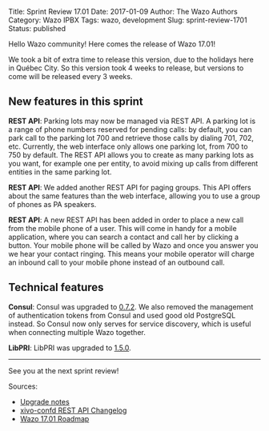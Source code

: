 Title: Sprint Review 17.01
Date: 2017-01-09
Author: The Wazo Authors
Category: Wazo IPBX
Tags: wazo, development
Slug: sprint-review-1701
Status: published

Hello Wazo community! Here comes the release of Wazo 17.01!

We took a bit of extra time to release this version, due to the holidays here in Québec City. So this version took 4 weeks to release, but versions to come will be released every 3 weeks.

New features in this sprint
---------------------------

**REST API**: Parking lots may now be managed via REST API. A parking lot is a range of phone numbers reserved for pending calls: by default, you can park call to the parking lot 700 and retrieve those calls by dialing 701, 702, etc. Currently, the web interface only allows one parking lot, from 700 to 750 by default. The REST API allows you to create as many parking lots as you want, for example one per entity, to avoid mixing up calls from different entities in the same parking lot.

**REST API**: We added another REST API for paging groups. This API offers about the same features than the web interface, allowing you to use a group of phones as PA speakers.

**REST API**: A new REST API has been added in order to place a new call from the mobile phone of a user. This will come in handy for a mobile application, where you can search a contact and call her by clicking a button. Your mobile phone will be called by Wazo and once you answer you we hear your contact ringing. This means your mobile operator will charge an inbound call to your mobile phone instead of an outbound call.

Technical features
------------------

**Consul**: Consul was upgraded to [0.7.2](https://github.com/hashicorp/consul/blob/v0.7.2/CHANGELOG.md). We also removed the management of authentication tokens from Consul and used good old PostgreSQL instead. So Consul now only serves for service discovery, which is useful when connecting multiple Wazo together.

**LibPRI**: LibPRI was upgraded to [1.5.0](http://downloads.asterisk.org/pub/telephony/libpri/libpri-1.5.0-summary.html).

---

See you at the next sprint review!

Sources:

* [Upgrade notes](http://documentation.wazo.community/en/wazo-17.01/upgrade/upgrade.html#upgrade-notes)
* [xivo-confd REST API Changelog](http://documentation.wazo.community/en/wazo-17.01/api_sdk/rest_api/confd/changelog.html)
* [Wazo 17.01 Roadmap](http://projects.wazo.community/versions/253)

